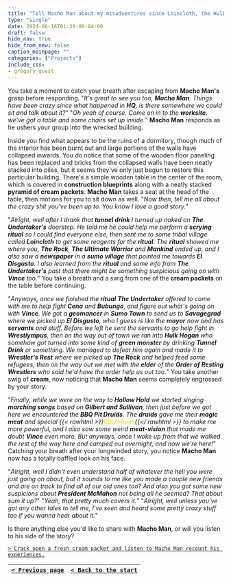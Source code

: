 ```yaml
---
title: "Tell Macho Man about my misadventures since Loincloth, the Hulk encounter, my newfound musical prowess, and meating with the BBQ Pit Druids."
type: "single"
date: 2024-06-16T01:39:00-04:00
draft: false
hide_nav: true
hide_from_new: false
caption_mainpage: ""
categories: ["Projects"]
include_css:
- gregory_quest
---
```


You take a moment to catch your breath after escaping from **Macho Man's** grasp before responding. "*It's great to see you too, **Macho Man**. Things have been crazy since what happened in **HQ**, is there somewhere we could sit and talk about it?*" "*Oh yeah of course. Come on in to the **worksite**, we've got a table and some chairs set up inside.*" **Macho Man** responds as he ushers your group into the wrecked building. 

Inside you find what appears to be the ruins of a dormitory, though much of the interior has been burnt out and large portions of the walls have collapsed inwards. You do notice that some of the wooden floor paneling has been replaced and bricks from the collapsed walls have been neatly stacked into piles, but it seems they've only just begun to restore this particular building. There's a simple wooden table in the center of the room, which is covered in **construction blueprints** along with a neatly stacked **pyramid of cream packets**. **Macho Man** takes a seat at the head of the table, then motions for you to sit down as well. "*Now then, tell me all about the crazy shit you've been up to. You know I love a good story.*"

"*Alright, well after I drank that **tunnel drink** I turned up naked on **The Undertaker's** doorstep. He told me he could help me perform a **scrying ritual** so I could find everyone else, then sent me to some tribal village called **Loincloth** to get some reagents for the **ritual**. The **ritual** showed me where you, **The Rock**, **The Ultimate Warrior** and **Mankind** ended up, and I also saw a **newspaper** in a **sumo village** that pointed me towards **El Disgusto**. I also learned from the **ritual** and some info from **The Undertaker's** past that there might be something suspicious going on with **Vince** too.*" You take a breath and a swig from one of the **cream packets** on the table before continuing.

"*Anyways, once we finished the **ritual** **The Undertaker** offered to come with me to help fight **Cena** and **Bubungo**, and figure out what's going on with **Vince**. We got a **geomancer** in **Sumo Town** to send us to **Savagegrad** where we picked up **El Disgusto**, who I guess is like the **mayor** now and has **servants** and stuff. Before we left he sent the servants to go help fight in **Wrestlympus**, then on the way out of town we ran into **Hulk Hogan** who somehow got turned into some kind of **green monster** by drinking **Tunnel Drink** or something. We managed to defeat him again and made it to **Wrestler's Rest** where we picked up **The Rock** and helped feed some refugees, then on the way out we met with the **elder** of the **Order of Resting Wrestlers** who said he'd have the order help us out too.*" You take another swig of **cream**, now noticing that **Macho Man** seems completely engrossed by your story.

"*Finally, while we were on the way to **Hollow Hold** we started singing **marching songs** based on **Gilbert and Sullivan**, then just before we got here we encountered the **BBQ Pit Druids**. The **druids** gave me their **magic meat** and special {{< rawhtml >}}<em style="color: gold">BBQ shoes</em>{{</ rawhtml >}} to make me more powerful, and I also saw some weird **meat-vision** that made me doubt **Vince** even more. But anyways, once I woke up from that we walked the rest of the way here and camped out overnight, and now we're here!*" Catching your breath after your longwinded story, you notice **Macho Man** now has a totally baffled look on his face.

"*Alright, well I didn't even understand half of whatever the hell you were just going on about, but it sounds to me like you made a couple new friends and are on track to find all of our old ones too? And also you got some new suspicions about **President McMahon** not being all he seemed? That about sum it up?*" "*Yeah, that pretty much covers it.*" "*Alright, well unless you've got any other tales to tell me, I've seen and heard some pretty crazy stuff too if you wanna hear about it.*"

Is there anything else you'd like to share with **Macho Man**, or will you listen to his side of the story?

[``> Crack open a fresh cream packet and listen to Macho Man recount his experiences.``](../127)

|[``< Previous page``](../125)|[``< Back to the start``](../)|
|---|---|